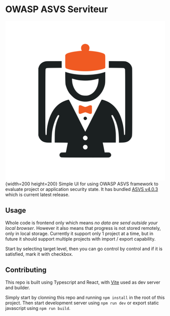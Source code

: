 # OWASP ASVS Serviteur
![image](./public/asvs-serviteur.svg){width=200 height=200}
Simple UI for using OWASP ASVS framework to evaluate project or application security state. It has bundled [ASVS v4.0.3](https://github.com/OWASP/ASVS/releases/tag/v4.0.3_release) which is current latest release.

## Usage
Whole code is frontend only which means *no data are send outside your local browser*. However it also means that progress is not stored remotely, only in local storage. Currently it support only 1 project at a time, but in future it should support multiple projects with import / export capability.

Start by selecting target level, then you can go control by control and if it is satisfied, mark it with checkbox.

## Contributing
This repo is built using Typescript and React, with [Vite](https://vite.dev/guide/) used as dev server and builder.

Simply start by clonning this repo and running `npm install` in the root of this project. Then start development server using `npm run dev` or export static javascript using `npm run build`.

